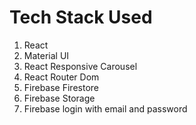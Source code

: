 # Tech Stack Used
1. React
2. Material UI
3. React Responsive Carousel
4. React Router Dom 
5. Firebase Firestore
5. Firebase Storage
6. Firebase login with email and password
